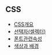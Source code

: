 ## CSS
- [CSS개요](./CSS%EA%B0%9C%EC%9A%94.md)
- [선택자(셀렉터)](./%EC%84%A0%ED%83%9D%EC%9E%90(%EC%85%80%EB%A0%89%ED%84%B0).md)
- [폰트관련속성](./%ED%8F%B0%ED%8A%B8%EA%B4%80%EB%A0%A8%EC%86%8D%EC%84%B1.md)
- [색상과 배경](./%EC%83%89%EC%83%81%EA%B3%BC%20%EB%B0%B0%EA%B2%BD.md)